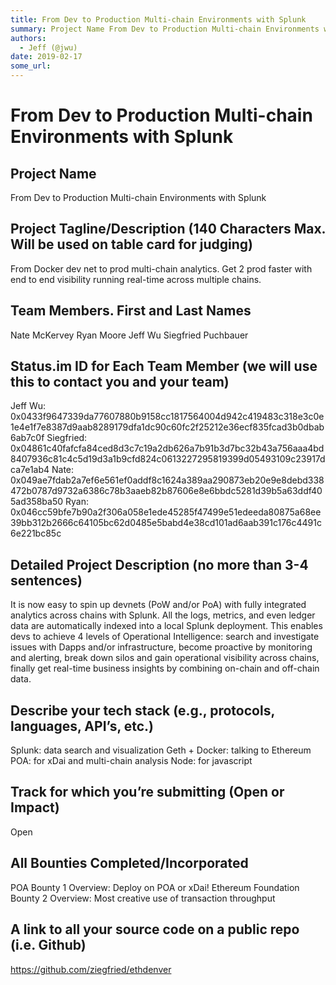 ```yaml
---
title: From Dev to Production Multi-chain Environments with Splunk
summary: Project Name From Dev to Production Multi-chain Environments with Splunk Project Tagline/Description (140 Characters Max. Will be used on table card for judging) From Docker dev net to prod multi-chain analytics. Get 2 prod faster with end to end visibility running real-time across multiple chains. Team Members. First and Last Names Nate McKervey Ryan Moore Jeff Wu Siegfried Puchbauer Status.im ID for Each Team Member (we will use this to contact you and your team) Jeff Wu- 0x0433f9647339da77607
authors:
  - Jeff (@jwu)
date: 2019-02-17
some_url: 
---
```


# From Dev to Production Multi-chain Environments with Splunk


## Project Name
From Dev to Production Multi-chain Environments with Splunk

## Project Tagline/Description (140 Characters Max. Will be used on table card for judging)
From Docker dev net to prod multi-chain analytics. Get 2 prod faster with end to end visibility running real-time across multiple chains.

## Team Members. First and Last Names
Nate McKervey
Ryan Moore
Jeff Wu
Siegfried Puchbauer

## Status.im ID for Each Team Member (we will use this to contact you and your team)
 Jeff Wu: 0x0433f9647339da77607880b9158cc1817564004d942c419483c318e3c0e1e4e1f7e8387d9aab8289179dfa1dc90c60fc2f25212e36ecf835fcad3b0dbab6ab7c0f
Siegfried: 0x04861c40fafcfa84ced8d3c7c19a2db626a7b91b3d7bc32b43a756aaa4bd8407936c81c4c5d19d3a1b9cfd824c0613227295819399d05493109c23917dca7e1ab4
Nate:
0x049ae7fdab2a7ef6e561ef0addf8c1624a389aa290873eb20e9e8debd338472b0787d9732a6386c78b3aaeb82b87606e8e6bbdc5281d39b5a63ddf405ad358ba50
Ryan:
0x046cc59bfe7b90a2f306a058e1ede45285f47499e51edeeda80875a68ee39bb312b2666c64105bc62d0485e5babd4e38cd101ad6aab391c176c4491c6e221bc85c

## Detailed Project Description (no more than 3-4 sentences)
It is now easy to spin up devnets (PoW and/or PoA) with fully integrated analytics across chains with Splunk. All the logs, metrics, and even ledger data are automatically indexed into a local Splunk deployment. This enables devs to achieve  4 levels of Operational Intelligence: search and investigate issues with Dapps and/or infrastructure, become proactive by monitoring and alerting, break down silos and gain operational visibility across chains, finally get real-time business insights by combining on-chain and off-chain data.

## Describe your tech stack (e.g., protocols, languages, API’s, etc.)
Splunk: data search and visualization
Geth + Docker: talking to Ethereum
POA: for xDai and multi-chain analysis
Node: for javascript

## Track for which you’re submitting (Open or Impact)
Open

## All Bounties Completed/Incorporated
POA Bounty 1 Overview: Deploy on POA or xDai!
Ethereum Foundation Bounty 2 Overview: Most creative use of transaction throughput

## A link to all your source code on a public repo (i.e. Github)
https://github.com/ziegfried/ethdenver



